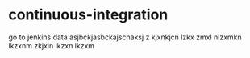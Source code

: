 # continuous-integration
go to jenkins data
asjbckjasbckajscnaksj
z kjxnkjcn lzkx 
zmxl nlzxmkn lkzxnm
zkjxln lkzxn lkzxm 
